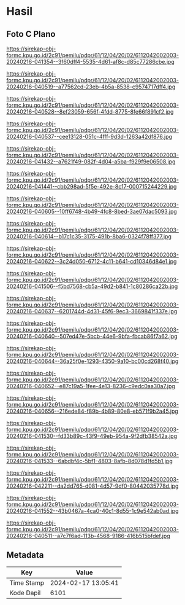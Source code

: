 # Hasil

## Foto C Plano

https://sirekap-obj-formc.kpu.go.id/2c91/pemilu/pdpr/61/12/04/20/02/6112042002003-20240216-041354--3f60dff4-5535-4d61-af8c-d85c77286cbe.jpg

https://sirekap-obj-formc.kpu.go.id/2c91/pemilu/pdpr/61/12/04/20/02/6112042002003-20240216-040519--a77562cd-23eb-4b5a-8538-c9574717dff4.jpg

https://sirekap-obj-formc.kpu.go.id/2c91/pemilu/pdpr/61/12/04/20/02/6112042002003-20240216-040528--8ef23059-656f-4fdd-8775-8fe66f891cf2.jpg

https://sirekap-obj-formc.kpu.go.id/2c91/pemilu/pdpr/61/12/04/20/02/6112042002003-20240216-040537--cee13128-051c-4fff-9d3d-1263a42df876.jpg

https://sirekap-obj-formc.kpu.go.id/2c91/pemilu/pdpr/61/12/04/20/02/6112042002003-20240216-041432--a7621f49-082f-4d04-a5ba-f929f9e06508.jpg

https://sirekap-obj-formc.kpu.go.id/2c91/pemilu/pdpr/61/12/04/20/02/6112042002003-20240216-041441--cbb298ad-5f5e-492e-8c17-000715244229.jpg

https://sirekap-obj-formc.kpu.go.id/2c91/pemilu/pdpr/61/12/04/20/02/6112042002003-20240216-040605--10ff6748-4b49-4fc8-8bed-3ae07dac5093.jpg

https://sirekap-obj-formc.kpu.go.id/2c91/pemilu/pdpr/61/12/04/20/02/6112042002003-20240216-040614--b17c1c35-3175-491b-8ba6-0324f78ff377.jpg

https://sirekap-obj-formc.kpu.go.id/2c91/pemilu/pdpr/61/12/04/20/02/6112042002003-20240216-040622--3c24d050-6712-4c11-b641-cd10346d84e1.jpg

https://sirekap-obj-formc.kpu.go.id/2c91/pemilu/pdpr/61/12/04/20/02/6112042002003-20240216-041506--f5bd7568-cb5a-49d2-b841-1c80286ca22b.jpg

https://sirekap-obj-formc.kpu.go.id/2c91/pemilu/pdpr/61/12/04/20/02/6112042002003-20240216-040637--6201744d-4d31-45f6-9ec3-3669841f337e.jpg

https://sirekap-obj-formc.kpu.go.id/2c91/pemilu/pdpr/61/12/04/20/02/6112042002003-20240216-040640--507ed47e-5bcb-44e6-9bfa-fbcab86f7a62.jpg

https://sirekap-obj-formc.kpu.go.id/2c91/pemilu/pdpr/61/12/04/20/02/6112042002003-20240216-040644--36a25f0e-1293-4350-9a10-bc00cd268f40.jpg

https://sirekap-obj-formc.kpu.go.id/2c91/pemilu/pdpr/61/12/04/20/02/6112042002003-20240216-040652--e87c19a5-1fee-4e13-8236-c9edc0aa30a7.jpg

https://sirekap-obj-formc.kpu.go.id/2c91/pemilu/pdpr/61/12/04/20/02/6112042002003-20240216-040656--216ede84-f89b-4b89-80e8-eb571f9b2a45.jpg

https://sirekap-obj-formc.kpu.go.id/2c91/pemilu/pdpr/61/12/04/20/02/6112042002003-20240216-041530--fd33b89c-43f9-49eb-954a-9f2dfb38542a.jpg

https://sirekap-obj-formc.kpu.go.id/2c91/pemilu/pdpr/61/12/04/20/02/6112042002003-20240216-041533--6abdbf4c-5bf1-4803-8afb-8d078d1fd5b1.jpg

https://sirekap-obj-formc.kpu.go.id/2c91/pemilu/pdpr/61/12/04/20/02/6112042002003-20240216-042211--da2dd765-d081-4d57-9df0-80442035778d.jpg

https://sirekap-obj-formc.kpu.go.id/2c91/pemilu/pdpr/61/12/04/20/02/6112042002003-20240216-041552--43b0467a-4ca0-40c1-8d55-1c9e542ab0ad.jpg

https://sirekap-obj-formc.kpu.go.id/2c91/pemilu/pdpr/61/12/04/20/02/6112042002003-20240216-040511--a7c7f6ad-113b-4568-9186-416b515bfdef.jpg


## Metadata

| Key        | Value               |
| ---------- | ------------------- |
| Time Stamp | 2024-02-17 13:05:41 |
| Kode Dapil | 6101                |



